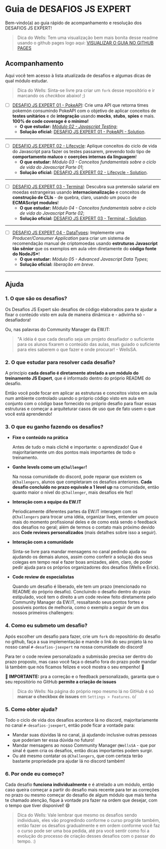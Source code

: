 # Guia de DESAFIOS JS EXPERT

Bem-vindo(a) ao guia rápido de acompanhamento e resolução dos DESAFIOS JS EXPERT!

> Dica do Wells: Tem uma visualização bem mais bonita desse readme usando o github pages logo aqui: [VISUALIZAR O GUIA NO GITHUB PAGES][ghpagesurl]

## Acompanhamento

Aqui você tem acesso à lista atualizada de desafios e algumas dicas de qual módulo estudar.

> Dica do Wells: Sinta-se livre pra criar um `fork` desse repositório e ir marcando os _checkbox_ abaixo! ;)

- [ ] [DESAFIO JS EXPERT 01 - PokeAPI][challenge01]:
      Crie uma API que retorna times pokemón consumindo PokeAPI com o objetivo de aplicar conceitos de **testes unitários** e de **integração** usando **mocks**, **stubs**, **spies** e mais. **100% de code coverage é o mínimo!**
  - **O que estudar:** [_Módulo 02 - Javascript Testing_][module01];
  - **Solução oficial:** [DESAFIO JS EXPERT 01 - PokeAPI - Solution][solution01].

---

- [ ] [DESAFIO JS EXPERT 02 - Lifecycle][challenge02]:
      Aplique conceitos do ciclo de vida do Javascript para fazer os testes passarem, prevendo todo tipo de **comportamento maluco** e **coerções internas da linguagem**!
  - **O que estudar:** _Módulo 03 - Conceitos fundamentais sobre o ciclo de vida do Javascript Parte 01_;
  - **Solução oficial:** [DESAFIO JS EXPERT 02 - Lifecycle - Solution][solution02].

---

- [ ] [DESAFIO JS EXPERT 03 - Terminal][challenge03]:
      Descubra sua pretensão salarial em moedas estrangeiras usando **internacionalização** e conceitos de **construção de CLIs** - de quebra, claro, usando um pouco de **ECMAScript modules**!
  - **O que estudar:** _Módulo 04 - Conceitos fundamentais sobre o ciclo de vida do Javascript Parte 02_;
  - **Solução oficial:** [DESAFIO JS EXPERT 03 - Terminal - Solution][solution03].

---

- [ ] [DESAFIO JS EXPERT 04 - DataTypes][challenge04]:
      Implemente uma _Producer/Consumer Application_ para criar um sistema de recomendação manual de criptomoedas usando **estruturas Javascript tão sênior** que os exemplos em aula vêm diretamente do **código fonte do NodeJS\***!
  - **O que estudar:** _Módulo 05 - Advanced Javascript Data Types_;
  - **Solução oficial:** _liberação em breve_.

---

## Ajuda

### 1. O que são os desafios?

Os Desafios JS Expert são desafios de código elaborados para te ajudar a fixar o conteúdo visto em aula de maneira dinâmica e - adivinha só - desafiadora!

Ou, nas palavras do Community Manager da EW.IT:

> "A idéia é que cada desafio seja um projeto desafiador o suficiente para os alunos fixarem o conteúdo das aulas, mas guiado o suficiente para eles saberem o que fazer e onde procurar! - WellsSA.

### 2. O que estudar para resolver cada desafio?

A princípio **cada desafio é diretamente atrelado a um módulo do treinamento JS Expert**, que é informado dentro do próprio README do desafio.

Então você pode focar em aplicar as estruturas e conceitos vistos em aula num ambiente controlado usando o próprio código visto em aula em conjunto com o código base fornecido no próprio desafio para fixar essas estruturas e começar a arquiteturar casos de uso que de fato usem o que você está aprendendo!

### 3. O que eu ganho fazendo os desafios?

- **Fixe o conteúdo na prática**

  Antes de tudo o mais clichê e importante: o aprendizado! Que é majoritariamente um dos pontos mais importantes de todo o treinamento.

- **Ganhe levels como um `@Challenger`!**

  Na nossa comunidade do discord, pode reparar que existem os `@Challengers`, alunos que completaram os desafios anteriores. **Cada desafio concluído no prazo equivale a 1 level up** na comunidade, então quanto maior o nível do `@Challenger`, mais desafios ele fez!

- **Interação com a equipe da EW.IT**

  Periodicamente diferentes partes da EW.IT interagem com os `@Challengers` para trocar uma idéia, organizar lives, entender um pouco mais do momento profissional deles e de como está sendo o feedback dos desafios no geral; além de termos o contato mais próximo devido aos **Code reviews personalizados** (mais detalhes sobre isso a seguir).

- **Interação com a comunidade**

  Sinta-se livre para mandar mensagens no canal pedindo ajuda ou ajudando os demais alunos, assim como conferir a solução dos seus colegas em tempo real e fazer boas amizades, além, claro, de poder pedir ajuda para os próprios organizadores dos desafios (Wells e Erick).

- **Code review de especialistas**

  Quando um desafio é liberado, ele tem um prazo (mencionado no README do próprio desafio). Concluindo o desafio dentro do prazo estipulado, você tem o direito a um code review feito diretamente pelo Community Manager da EW.IT, ressaltando seus pontos fortes e possíveis pontos de melhoria, como o exemplo a seguir de um dos nossos primeiros challengers:

### 4. Como eu submeto um desafio?

Após escolher um desafio para fazer, crie um `fork` do repositório do desafio no github, faça a sua implementação e mande o link do seu projeto lá no nosso canal `#-desafios-jsexpert` na nossa comunidade do discord!

Para ter o code review personalizado a submissão precisa ser dentro do prazo proposto, mas caso você faça o desafio fora do prazo pode mandar lá também que nós ficamos felizes e você mostra o seu empenho! 🚀

**🚨 IMPORTANTE:** pra a correção e o feedback personalizado, garanta que o seu repositório no GitHub **permite a criação de issues**

> Dica do Wells: Na página do próprio repo mesmo lá no GitHub é só **marcar o checkbox de issues** em `Settings > Features`. o/

### 5. Como obter ajuda?

Todo o ciclo de vida dos desafios acontece lá no discord, majoritariamente no canal `#-desafios-jsexpert`, então pode ficar a vontade para:

- Mandar suas dúvidas lá no canal, já ajudando inclusive outras pessoas que poderiam ter essa dúvida no futuro!
- Mandar mensagens ao nosso Community Manager `@WellsSA` - que por sinal é quem cria os desafios, então dicas importantes podem surgir.
- Ou até mesmo contatar os `@Challengers`, que com certeza terão bastante propriedade pra ajudar lá no discord também!

### 6. Por onde eu começo?

Cada desafio **funciona individualmente** e é atrelado a um módulo, então caso queira começar a partir do desafio mais recente para ter as correções no prazo ou mesmo começar do desafio de algum módulo que mais tenha te chamado atenção, fique à vontade pra fazer na ordem que desejar, com o tempo que tiver disponível! 😄

> Dica do Wells: Vale lembrar que mesmo os desafios sendo individuais, eles vão progredindo conforme o curso progride também, então fazer os desafios gradualmente e em ordem conforme você faz o curso pode ser uma boa pedida, até pra você sentir como foi a evolução do processo de criação desses desafios com o passar do tempo. :)

[ghpagesurl]: https://wellssa.github.io/jsexpert-challenge-guide/

<!--- Challenge 01 stuff -->

[module01]: https://javascriptexpert.club.hotmart.com/lesson/K4k013YkeY/introducao-ao-capitulo
[challenge01]: https://github.com/training-erickwendel/jsexpert-exercicio01-pokeapi
[solution01]: https://github.com/training-erickwendel/jsexpert-exercicio01-pokeapi-solution

<!--- Challenge 02 stuff -->

[challenge02]: https://github.com/training-erickwendel/jsexpert-challenge02-lifecycle
[solution02]: https://github.com/training-erickwendel/jsexpert-challenge02-lifecycle-solution

<!--- Challenge 03 stuff -->

[challenge03]: https://github.com/training-erickwendel/jsexpert-challenge03-terminal
[solution03]: https://github.com/training-erickwendel/jsexpert-challenge03-terminal-solution

<!--- Challenge 04 stuff -->

[challenge04]: https://github.com/training-erickwendel/jsexpert-challenge04-datatypes
